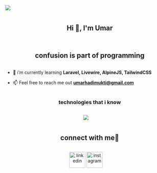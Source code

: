 
<!--horizontal divider(gradiant)-->
<img src="https://user-images.githubusercontent.com/73097560/115834477-dbab4500-a447-11eb-908a-139a6edaec5c.gif">

<!--h1 without bottom border-->
<div id="user-content-toc">
  <ul align="center">
    <summary><h2 style="display: inline-block">Hi 👋, I'm Umar</h2></summary>
  </ul>
</div>


<!--- snake -->
<div align="center">
<!--   <img  src="https://github.com/1999AZZAR/1999AZZAR/blob/main/resources/img/grid-snake.svg"
       alt="snake" /></a> -->
</div>


<!--h2 without bottom border-->
<div id="user-content-toc">
  <ul align="center">
    <summary><h2 style="display: inline-block">confusion is part of programming</h2></summary>
  </ul>
</div>


<!--Intro start-->
- 🌱 i’m currently learning **Laravel, Livewire, AlpineJS, TailwindCSS**

- 📫 Feel free to reach me out **umarhadimukti@gmail.com**
<!--Intro end-->

<!--h1 without bottom border-->
<div id="user-content-toc">
  <ul align="center">
    <summary><h3 style="display: inline-block">technologies that i know</h3></summary>
  </ul>
</div>
<!--tech stack icons-->
<p align="center">
  <a href="https://skillicons.dev">
    <img src="https://skillicons.dev/icons?i=git,php,laravel,livewire,alpinejs,js,express,nextjs,nodejs,postman,mongodb,mysql,react,tailwind,bootstrap,ts&perline=14" />
  </a>
</p>


<!-- Connect with me -->
<!--h2 without bottom border-->
<div id="user-content-toc">
  <ul align="center">
    <summary><h2 style="display: inline-block">connect with me🤝</h2></summary>
  </ul>
</div>

<!--icons and links-->
<p align="center">
<a href="https://www.linkedin.com/in/umar-hadi-mukti-5a5564216//" target="blank"><img align="center" src="https://user-images.githubusercontent.com/88904952/234979284-68c11d7f-1acc-4f0c-ac78-044e1037d7b0.png" alt="linkedin" height="50" width="50" /></a>
<a href="https://www.instagram.com/maarumar/" target="blank"><img align="center" src="https://user-images.githubusercontent.com/88904952/234981169-2dd1e58f-4b7e-468c-8213-034ba62156c3.png" alt="instagram" height="50" width="50" /></a>
</p>
